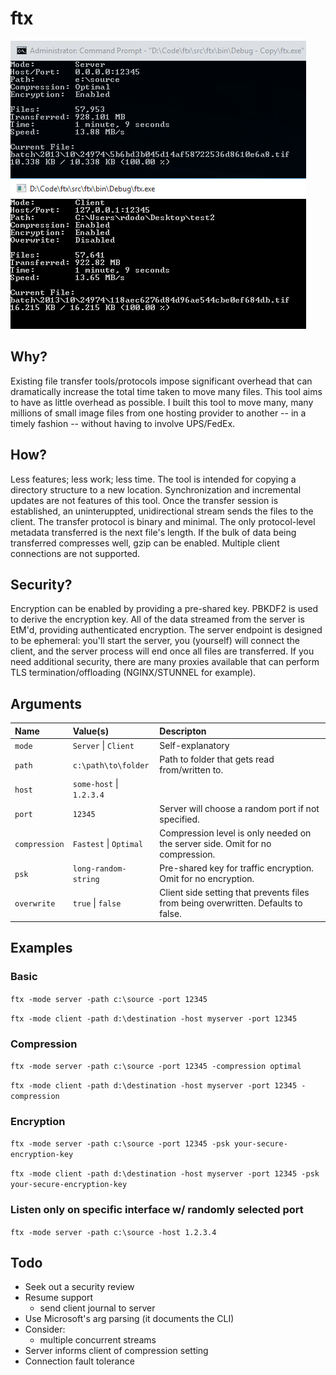# ftx

![Screenshot](/docs/screenshot.png?raw=true)

## Why?
Existing file transfer tools/protocols impose significant overhead that can dramatically increase the total time taken to move many files. This tool aims to have as little overhead as possible. I built this tool to move many, many millions of small image files from one hosting provider to another -- in a timely fashion -- without having to involve UPS/FedEx.

## How?
Less features; less work; less time. The tool is intended for copying a directory structure to a new location. Synchronization and incremental updates are not features of this tool. Once the transfer session is established, an uninteruppted, unidirectional stream sends the files to the client. The transfer protocol is binary and minimal. The only protocol-level metadata transferred is the next file's length. If the bulk of data being transferred compresses well, gzip can be enabled. Multiple client connections are not supported.

## Security?
Encryption can be enabled by providing a pre-shared key. PBKDF2 is used to derive the encryption key. All of the data streamed from the server is EtM'd, providing authenticated encryption. The server endpoint is designed to be ephemeral: you'll start the server, you (yourself) will connect the client, and the server process will end once all files are transferred. If you need additional security, there are many proxies available that can perform TLS termination/offloading (NGINX/STUNNEL for example).

## Arguments

| Name           | Value(s)                 | Descripton            
| :------------- |:-------------------------| :---------------------
| `mode`         | `Server` \| `Client`     | Self-explanatory
| `path`         | `c:\path\to\folder`      | Path to folder that gets read from/written to.
| `host`         | `some-host` \| `1.2.3.4` | 
| `port`         | `12345`                  | Server will choose a random port if not specified.
| `compression`  | `Fastest` \| `Optimal`   | Compression level is only needed on the server side. Omit for no compression.
| `psk`          | `long-random-string`     | Pre-shared key for traffic encryption. Omit for no encryption.
| `overwrite`    | `true` \| `false`        | Client side setting that prevents files from being overwritten. Defaults to false.

## Examples

### Basic

`ftx -mode server -path c:\source -port 12345`

`ftx -mode client -path d:\destination -host myserver -port 12345`

### Compression

`ftx -mode server -path c:\source -port 12345 -compression optimal`

`ftx -mode client -path d:\destination -host myserver -port 12345 -compression`

### Encryption

`ftx -mode server -path c:\source -port 12345 -psk your-secure-encryption-key`

`ftx -mode client -path d:\destination -host myserver -port 12345 -psk your-secure-encryption-key`

### Listen only on specific interface w/ randomly selected port

`ftx -mode server -path c:\source -host 1.2.3.4`

## Todo
- Seek out a security review
- Resume support
    - send client journal to server
- Use Microsoft's arg parsing (it documents the CLI)
- Consider:    
    - multiple concurrent streams
- Server informs client of compression setting
- Connection fault tolerance
